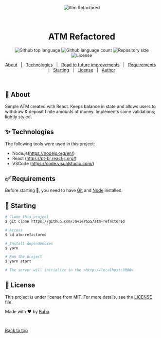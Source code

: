 <div align="center" id="top"> 
  <img src="./.github/app.gif" alt="Atm Refactored" />

  &#xa0;

  <!-- <a href="https://atmrefactored.netlify.app">Demo</a> -->
</div>

<h1 align="center">ATM Refactored</h1>

<p align="center">
  <img alt="Github top language" src="https://img.shields.io/github/languages/top/JavierGSS/atm-refactored?color=56BEB8">

  <img alt="Github language count" src="https://img.shields.io/github/languages/count/JavierGSS/atm-refactored?color=56BEB8">

  <img alt="Repository size" src="https://img.shields.io/github/repo-size/JavierGSS/atm-refactored?color=56BEB8">

  <img alt="License" src="https://img.shields.io/github/license/JavierGSS/atm-refactored?color=56BEB8">

  <!-- <img alt="Github issues" src="https://img.shields.io/github/issues/JavierGSS/atm-refactored?color=56BEB8" /> -->

  <!-- <img alt="Github forks" src="https://img.shields.io/github/forks/JavierGSS/atm-refactored?color=56BEB8" /> -->

  <!-- <img alt="Github stars" src="https://img.shields.io/github/stars/JavierGSS/atm-refactored?color=56BEB8" /> -->
</p>

<!-- Status -->

<!-- <h4 align="center"> 
	🚧  Atm Refactored 🚀 Under construction...  🚧
</h4> 

<hr> -->

<p align="center">
  <a href="#dart-about">About</a> &#xa0; | &#xa0; 
  <a href="#sparkles-features">Technologies</a> &#xa0; | &#xa0;
  <a href="#alien">Road to future improvements</a> &#xa0; | &#xa0;
  <a href="#white_check_mark-requirements">Requirements</a> &#xa0; | &#xa0;
  <a href="#checkered_flag-starting">Starting</a> &#xa0; | &#xa0;
  <a href="#memo-license">License</a> &#xa0; | &#xa0;
  <a href="https://github.com/JavierGSS" target="_blank">Author</a>
</p>

<br>

## :dart: About ##

Simple ATM created with React. Keeps balance in state and allows users to withdraw & deposit finite amounts of money. Implements some validations; lightly styled.

## :sparkles: Technologies ##

The following tools were used in this project:

- Node.js(https://nodejs.org/en/)
- React (https://pt-br.reactjs.org/)
- VSCode (https://code.visualstudio.com/)


## :white_check_mark: Requirements ##

Before starting :checkered_flag:, you need to have [Git](https://git-scm.com) and [Node](https://nodejs.org/en/) installed.

## :checkered_flag: Starting ##

```bash
# Clone this project
$ git clone https://github.com/JavierGSS/atm-refactored

# Access
$ cd atm-refactored

# Install dependencies
$ yarn

# Run the project
$ yarn start

# The server will initialize in the <http://localhost:3000>
```

## :memo: License ##

This project is under license from MIT. For more details, see the [LICENSE](LICENSE) file.


Made with :heart: by <a href="https://github.com/JavierGSS" target="_blank">Baba</a>

&#xa0;

<a href="#top">Back to top</a>
